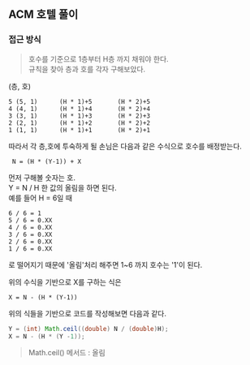 ## ACM 호텔 풀이

### 접근 방식
> 호수를 기준으로 1층부터 H층 까지 채워야 한다.<br>
> 규칙을 찾아 층과 호를 각자 구해보았다.

(층, 호)
```
5 (5, 1)      (H * 1)+5       (H * 2)+5
4 (4, 1)      (H * 1)+4       (H * 2)+4
3 (3, 1)      (H * 1)+3       (H * 2)+3
2 (2, 1)      (H * 1)+2       (H * 2)+2
1 (1, 1)      (H * 1)+1       (H * 2)+1
```
따라서 각 층,호에 투숙하게 될 손님은 다음과 같은 수식으로 호수를 배정받는다.
```
 N = (H * (Y-1)) + X
```

먼저 구해볼 숫자는 호.<br>
Y = N / H 한 값의 올림을 하면 된다.<br>
예를 들어 H = 6일 때
```
6 / 6 = 1
5 / 6 = 0.XX
4 / 6 = 0.XX
3 / 6 = 0.XX
2 / 6 = 0.XX
1 / 6 = 0.XX
```
로 떨어지기 때문에 '올림'처리 해주면 1~6 까지 호수는 '1'이 된다.

위의 수식을 기반으로 X를 구하는 식은
```
X = N - (H * (Y-1))
```

위의 식들을 기반으로 코드를 작성해보면 다음과 같다.
```java
Y = (int) Math.ceil((double) N / (double)H);
X = N - (H * (Y -1));
```
> Math.ceil() 메서드 : 올림
